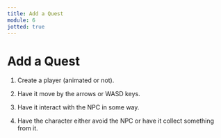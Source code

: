 ```yaml
---
title: Add a Quest
module: 6
jotted: true
---
```


# Add a Quest

1. Create a player (animated or not).

2. Have it move by the arrows or WASD keys.

3. Have it interact with the NPC in some way.

4. Have the character either avoid the NPC or have it collect something from it.